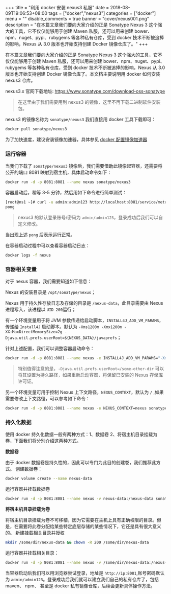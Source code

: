 +++
title = "利用 docker 安装 nexus3 私服"
date = 2018-08-09T19:06:53+08:00
tags = ["docker","nexus3"]
categories = ["docker"]
menu = ""
disable_comments = true
banner = "cover/nexus001.png"
description = "在本篇文章我们要向大家介绍的正是 Sonatype Nexus 3 这个强大的工具，它不仅仅能够用于创建 Maven 私服，还可以用来创建 bower、npm、nuget、pypi、rubygems 等各种私有仓库，受到 docker 技术不断被追捧的影响，Nexus 从 3.0 版本也开始支持创建 Docker 镜像仓库了。"
+++

在本篇文章我们要向大家介绍的正是 Sonatype Nexus 3 这个强大的工具，它不仅仅能够用于创建 Maven 私服，还可以用来创建 bower、npm、nuget、pypi、rubygems 等各种私有仓库，受到 docker 技术不断被追捧的影响，Nexus 从 3.0 版本也开始支持创建 Docker 镜像仓库了。本文档主要说明用 docker 如何安装 nexus3 仓库。

nexus3.x 官网下载地址: <https://www.sonatype.com/download-oss-sonatype>

  > 在这里由于我们需要用到 nexus3 的镜像，这里不再下载二进制软件安装包。

nexus3 的镜像名称为 `sonatype/nexus3` 我们直接用 docker 工具下载即可：
  ```bash
docker pull sonatype/nexus3
  ```

为了加快速度，建议安装镜像加速器，具体参见 [docker 配置镜像加速器](https://yeaheo.com/post/docker-image-accelerator-installation/)

### 运行容器

当我们下载了 `sonatype/nexus3` 镜像后，我们需要借助此镜像起容器，还需要将公开的端口 8081 映射到宿主机，具体启动命令如下：
  ```bash
docker run -d -p 8081:8081 --name nexus sonatype/nexus3
  ```

容器启动后，稍等 3-5 分钟，然后用如下命令进行简单测试：
  ```bash
[root@ns1 ~]# curl -u admin:admin123 http://localhost:8081/service/metrics/ping
pong
  ```

  > nexus3 的默认登录账号/密码为 `admin/admin123`，登录成功后我们可以自定义修改。

当出现上述 `pong` 后表示运行正常。

在容器启动过程中可以查看容器启动日志：
  ```bash
docker logs -f nexus
  ```

### 容器相关变量

对于 nexus 容器，我们需要知道如下信息：

Nexus 的安装目录是 `/opt/sonatype/nexus`；

Nexus 用于持久性存放日志及存储的目录是 `/nexus-data`，此目录需要由 Nexus 进程写入，该进程以 `UID 200`运行；

有一个环境变量用于将 JVM 参数传递给启动脚本，`INSTALL4J_ADD_VM_PARAMS`，传递给 `Install4J` 启动脚本。默认为 `-Xms1200m -Xmx1200m -XX:MaxDirectMemorySize=2g -Djava.util.prefs.userRoot=${NEXUS_DATA}/javaprefs`；

针对上述配置，我们可以调整容器启动命令：
  ```bash
docker run -d -p 8081:8081 --name nexus -e INSTALL4J_ADD_VM_PARAMS="-Xms2g -Xmx2g -XX:MaxDirectMemorySize=3g  -Djava.util.prefs.userRoot=/some-other-dir" sonatype/nexus3
  ```

  > 特别值得注意的是，`-Djava.util.prefs.userRoot=/some-other-dir` 可以将其设置为持久路径，如果重新启动容器，将保留已安装的 Nexus 存储库许可证。

另一个环境变量可用于控制 Nexus 上下文路径，`NEXUS_CONTEXT`，默认为 `/` ,如果需要修改上下文路径，可以参考如下命令：
  ```bash
docker run -d -p 8081:8081 --name nexus -e NEXUS_CONTEXT=nexus sonatype/nexus3
  ```

### 持久化数据
使用 docker 持久化数据一般有两种方式：1、数据卷 2、将宿主机目录挂载为卷，下面我们将分别介绍这两种方式。

**数据卷**

由于 docker 数据卷是持久性的，因此可以专门为此目的创建卷，我们推荐此方式。
创建数据卷：
  ```bash
docker volume create --name nexus-data
  ```

运行容器并挂载数据卷
  ```bash
docker run -d -p 8081:8081 --name nexus -v nexus-data:/nexus-data sonatype/nexus3
  ```

**将宿主机目录挂载为卷**

将宿主机目录挂载为卷不可移植，因为它需要在主机上具有正确权限的目录。但是，在需要将此卷分配给某些特定底层存储的某些情况下，它还是具有很大意义的。
新建挂载相关目录并授权
```bash
mkdir /some/dir/nexus-data && chown -R 200 /some/dir/nexus-data
```

运行容器并挂载相关目录：
  ```bash
docker run -d -p 8081:8081 --name nexus -v /some/dir/nexus-data:/nexus-data sonatype/nexus3
  ```

当容器启动后我们可以用浏览器尝试登录，地址是 `http://ip:8081`,账号密码默认为 `admin/admin123`。登录成功后我们就可以建立我们自己的私有仓库了，包括 maven、 npm、 甚至是 docker 私有镜像仓库，后续会更新具体操作方法。

